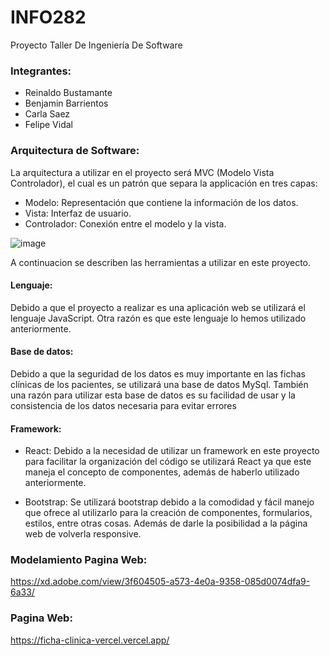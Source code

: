 # INFO282
Proyecto Taller De Ingeniería De Software
### Integrantes:
- Reinaldo Bustamante
- Benjamin Barrientos
- Carla Saez
- Felipe Vidal

### Arquitectura de Software:
La arquitectura a utilizar en el proyecto será MVC (Modelo Vista Controlador), el cual es un patrón que separa la applicación en tres capas:

- Modelo: Representación que contiene la información de los datos.
- Vista: Interfaz de usuario.
- Controlador: Conexión entre el modelo y la vista.

![image](https://user-images.githubusercontent.com/36490478/132144998-b56e3206-f0f7-49ab-abe0-99ccdca5f40f.png)

A continuacion se describen las herramientas a utilizar en este proyecto.
#### Lenguaje:
Debido a que el proyecto a realizar es una aplicación web se utilizará el lenguaje JavaScript. Otra razón es que este lenguaje lo hemos utilizado anteriormente.

#### Base de datos:
Debido a que la seguridad de los datos es muy importante en las fichas clínicas de los pacientes, se utilizará una base de datos MySql. También una razón para utilizar esta base de datos es su facilidad de usar y la consistencia de los datos necesaria para evitar errores 

#### Framework:
- React: Debido a la necesidad de utilizar un framework en este proyecto para facilitar la organización del código se utilizará React ya que este maneja el concepto de componentes, además de haberlo utilizado anteriormente.

- Bootstrap: Se utilizará bootstrap debido a la comodidad y fácil manejo que ofrece al utilizarlo para la creación de componentes, formularios, estilos, entre otras cosas. Además de darle la posibilidad a la página web de volverla responsive.

### Modelamiento Pagina Web:
https://xd.adobe.com/view/3f604505-a573-4e0a-9358-085d0074dfa9-6a33/

###  Pagina Web:
https://ficha-clinica-vercel.vercel.app/
